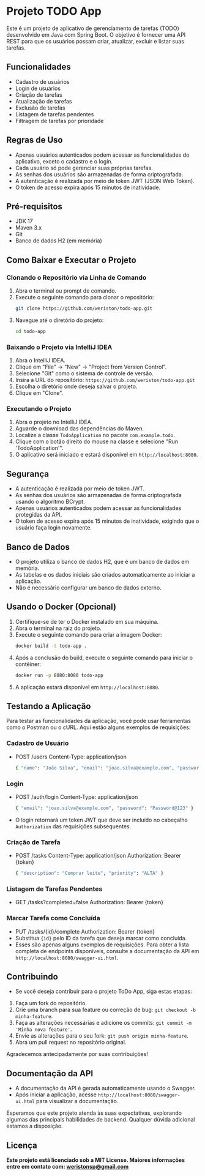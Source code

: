 # Projeto TODO App

Este é um projeto de aplicativo de gerenciamento de tarefas (TODO) desenvolvido em Java com Spring Boot. O objetivo é fornecer uma API REST para que os usuários possam criar, atualizar, excluir e listar suas tarefas.

## Funcionalidades

- Cadastro de usuários
- Login de usuários
- Criação de tarefas
- Atualização de tarefas
- Exclusão de tarefas
- Listagem de tarefas pendentes
- Filtragem de tarefas por prioridade

## Regras de Uso

- Apenas usuários autenticados podem acessar as funcionalidades do aplicativo, exceto o cadastro e o login.
- Cada usuário só pode gerenciar suas próprias tarefas.
- As senhas dos usuários são armazenadas de forma criptografada.
- A autenticação é realizada por meio de token JWT (JSON Web Token).
- O token de acesso expira após 15 minutos de inatividade.

## Pré-requisitos

- JDK 17
- Maven 3.x
- Git
- Banco de dados H2 (em memória)

## Como Baixar e Executar o Projeto

### Clonando o Repositório via Linha de Comando

1. Abra o terminal ou prompt de comando.
2. Execute o seguinte comando para clonar o repositório:
   ```bash
   git clone https://github.com/weriston/todo-app.git 
3. Navegue até o diretório do projeto:
   ```bash
   cd todo-app 

### Baixando o Projeto via IntelliJ IDEA

1. Abra o IntelliJ IDEA.
2. Clique em "File" -> "New" -> "Project from Version Control".
3. Selecione "Git" como o sistema de controle de versão.
4. Insira a URL do repositório: `https://github.com/weriston/todo-app.git`
5. Escolha o diretório onde deseja salvar o projeto.
6. Clique em "Clone".

### Executando o Projeto

1. Abra o projeto no IntelliJ IDEA.
2. Aguarde o download das dependências do Maven.
3. Localize a classe `TodoApplication` no pacote `com.example.todo`.
4. Clique com o botão direito do mouse na classe e selecione "Run 'TodoApplication'".
5. O aplicativo será iniciado e estará disponível em `http://localhost:8080`.

## Segurança

- A autenticação é realizada por meio de token JWT.
- As senhas dos usuários são armazenadas de forma criptografada usando o algoritmo BCrypt.
- Apenas usuários autenticados podem acessar as funcionalidades protegidas da API.
- O token de acesso expira após 15 minutos de inatividade, exigindo que o usuário faça login novamente.

## Banco de Dados

- O projeto utiliza o banco de dados H2, que é um banco de dados em memória.
- As tabelas e os dados iniciais são criados automaticamente ao iniciar a aplicação.
- Não é necessário configurar um banco de dados externo.

## Usando o Docker (Opcional)

1. Certifique-se de ter o Docker instalado em sua máquina.
2. Abra o terminal na raiz do projeto.
3. Execute o seguinte comando para criar a imagem Docker:
   ```bash
   docker build -t todo-app . 
4. Após a conclusão do build, execute o seguinte comando para iniciar o contêiner:
   ```bash
   docker run -p 8080:8080 todo-app
5. A aplicação estará disponível em `http://localhost:8080`.

## Testando a Aplicação

Para testar as funcionalidades da aplicação, você pode usar ferramentas como o Postman ou o cURL. Aqui estão alguns exemplos de requisições:

### Cadastro de Usuário
- POST /users Content-Type: application/json
   ```bash
   { "name": "João Silva", "email": "joao.silva@example.com", "password": "Password@123" }

### Login
- POST /auth/login Content-Type: application/json
   ```bash
   { "email": "joao.silva@example.com", "password": "Password@123" }
- O login retornará um token JWT que deve ser incluído no cabeçalho `Authorization` das requisições subsequentes.

### Criação de Tarefa
- POST /tasks Content-Type: application/json Authorization: Bearer {token}
   ```bash
   { "description": "Comprar leite", "priority": "ALTA" }

### Listagem de Tarefas Pendentes
- GET /tasks?completed=false Authorization: Bearer {token}

### Marcar Tarefa como Concluída
- PUT /tasks/{id}/complete Authorization: Bearer {token}
- Substitua `{id}` pelo ID da tarefa que deseja marcar como concluída.
- Esses são apenas alguns exemplos de requisições. Para obter a lista completa de endpoints disponíveis, consulte a documentação da API em `http://localhost:8080/swagger-ui.html`.

## Contribuindo
- Se você deseja contribuir para o projeto ToDo App, siga estas etapas:

1. Faça um fork do repositório.
2. Crie uma branch para sua feature ou correção de bug: `git checkout -b minha-feature`.
3. Faça as alterações necessárias e adicione os commits: `git commit -m 'Minha nova feature'`.
4. Envie as alterações para o seu fork: `git push origin minha-feature`.
5. Abra um pull request no repositório original.

Agradecemos antecipadamente por suas contribuições!

## Documentação da API

- A documentação da API é gerada automaticamente usando o Swagger.
- Após iniciar a aplicação, acesse `http://localhost:8080/swagger-ui.html` para visualizar a documentação.

Esperamos que este projeto atenda às suas expectativas, explorando algumas das principais habilidades de backend. Qualquer dúvida adicional estamos a disposição.

## Licença

**Este projeto está licenciado sob a MIT License. Maiores informações entre em contato com: weristonsp@gmail.com**
